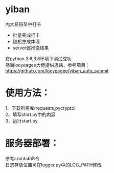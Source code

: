 # yiban
内大易班早中打卡

* 批量完成打卡
* 随机生成体温
* server酱推送结果

在python 3.6,3.8环境下测试成功  
感谢looyeagee大佬提供思路，参考项目：https://github.com/looyeagee/yiban_auto_submit
# 使用方法：  
1、下载所需库(requests,pycrypto)  
2、填写start.py中的内容  
3、运行start.py

# 服务器部署：
参考crontab命令  
日志存放位置可在logger.py中的LOG_PATH修改
